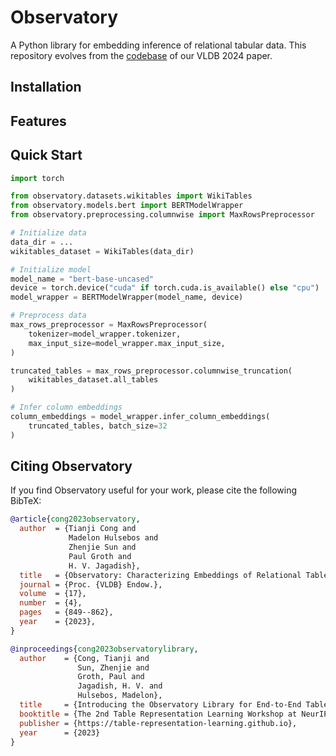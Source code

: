 # Observatory
A Python library for embedding inference of relational tabular data. This repository evolves from the [codebase](https://github.com/superctj/observatory/tree/main) of our VLDB 2024 paper.

## Installation


## Features


## Quick Start
```python
import torch

from observatory.datasets.wikitables import WikiTables
from observatory.models.bert import BERTModelWrapper
from observatory.preprocessing.columnwise import MaxRowsPreprocessor

# Initialize data
data_dir = ...
wikitables_dataset = WikiTables(data_dir)

# Initialize model
model_name = "bert-base-uncased"
device = torch.device("cuda" if torch.cuda.is_available() else "cpu")
model_wrapper = BERTModelWrapper(model_name, device)

# Preprocess data
max_rows_preprocessor = MaxRowsPreprocessor(
    tokenizer=model_wrapper.tokenizer,
    max_input_size=model_wrapper.max_input_size,
)

truncated_tables = max_rows_preprocessor.columnwise_truncation(
    wikitables_dataset.all_tables
)

# Infer column embeddings
column_embeddings = model_wrapper.infer_column_embeddings(
    truncated_tables, batch_size=32
)
```


## Citing Observatory
If you find Observatory useful for your work, please cite the following BibTeX:

```bibtex
@article{cong2023observatory,
  author  = {Tianji Cong and
             Madelon Hulsebos and
             Zhenjie Sun and
             Paul Groth and
             H. V. Jagadish},
  title   = {Observatory: Characterizing Embeddings of Relational Tables},
  journal = {Proc. {VLDB} Endow.},
  volume  = {17},
  number  = {4},
  pages   = {849--862},
  year    = {2023},
}
```

```bibtex
@inproceedings{cong2023observatorylibrary,
  author    = {Cong, Tianji and
               Sun, Zhenjie and
               Groth, Paul and
               Jagadish, H. V. and
               Hulsebos, Madelon},
  title     = {Introducing the Observatory Library for End-to-End Table Embedding Inference},
  booktitle = {The 2nd Table Representation Learning Workshop at NeurIPS 2023},
  publisher = {https://table-representation-learning.github.io},
  year      = {2023}
}
```

